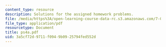 ```yaml
---
content_type: resource
description: Solutions for the assigned homework problems.
file: /media/https%3A/open-learning-course-data-rc.s3.amazonaws.com/7-012-introduction-to-biology-fall-2004/3a5cf72d9711f0949b0925794fed552d_ps4a.pdf
file_type: application/pdf
resourcetype: Document
title: ps4a.pdf
uid: 3a5cf72d-9711-f094-9b09-25794fed552d
---
```

